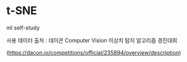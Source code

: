 # t-SNE
ml self-study

사용 데이터 출처 : 데이콘 Computer Vision 이상치 탐지 알고리즘 경진대회 

(https://dacon.io/competitions/official/235894/overview/description)
